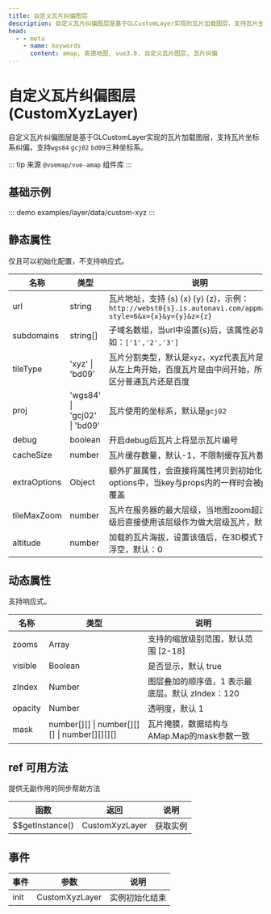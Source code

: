 ```yaml
---
title: 自定义瓦片纠偏图层
description: 自定义瓦片纠偏图层是基于GLCustomLayer实现的瓦片加载图层，支持瓦片坐标系纠偏
head:
  - - meta
    - name: keywords
      content: amap, 高德地图, vue3.0, 自定义瓦片图层, 瓦片纠偏
---
```


# 自定义瓦片纠偏图层 (CustomXyzLayer)
自定义瓦片纠偏图层是基于GLCustomLayer实现的瓦片加载图层，支持瓦片坐标系纠偏，支持`wgs84` `gcj02` `bd09`三种坐标系。

::: tip
来源 ```@vuemap/vue-amap``` 组件库
:::

## 基础示例

::: demo
examples/layer/data/custom-xyz
:::


## 静态属性
仅且可以初始化配置，不支持响应式。

| 名称           | 类型                           | 说明                                                                                                 |
|--------------|------------------------------|----------------------------------------------------------------------------------------------------|
| url          | string                       | 瓦片地址，支持 {s} {x} {y} {z}，示例：`http://webst0{s}.is.autonavi.com/appmaptile?style=6&x={x}&y={y}&z={z}` |
| subdomains   | string[]                     | 子域名数组，当url中设置{s}后，该属性必填，例如：`['1','2','3']`                                                         | 
| tileType     | 'xyz' \| 'bd09'              | 瓦片分割类型，默认是`xyz`，xyz代表瓦片是编号是从左上角开始，百度瓦片是由中间开始，所以需要区分普通瓦片还是百度                                        |
| proj         | 'wgs84' \| 'gcj02' \| 'bd09' | 瓦片使用的坐标系，默认是`gcj02`                                                                                |
| debug        | boolean                      | 开启debug后瓦片上将显示瓦片编号                                                                                 |
| cacheSize    | number                       | 瓦片缓存数量，默认-1，不限制缓存瓦片数                                                                               |
| extraOptions | Object                       | 额外扩展属性，会直接将属性拷贝到初始化的options中，当key与props内的一样时会被props覆盖                                              |
| tileMaxZoom  | number                       | 瓦片在服务器的最大层级，当地图zoom超过该层级后直接使用该层级作为做大层级瓦片，默认18                                                      |
| altitude     | number                       | 加载的瓦片海拔，设置该值后，在3D模式下瓦片将浮空，默认：0                                                                     |

## 动态属性
支持响应式。

| 名称      | 类型                                             | 说明                             |
|---------|------------------------------------------------|--------------------------------|
| zooms   | Array                                          | 支持的缩放级别范围，默认范围 [2-18]          |
| visible | Boolean                                        | 是否显示，默认 true                   |
| zIndex  | Number                                         | 图层叠加的顺序值，1 表示最底层。默认 zIndex：120 |
| opacity | Number                                         | 透明度，默认 1                       |
| mask    | number[][] \| number[][][]   \| number[][][][] | 瓦片掩膜，数据结构与AMap.Map的mask参数一致    |

## ref 可用方法
提供无副作用的同步帮助方法

函数 | 返回 | 说明
---|---|---|
$$getInstance() | CustomXyzLayer | 获取实例

## 事件

事件 | 参数 | 说明
---|---|---|
init | CustomXyzLayer | 实例初始化结束

